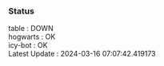 ### Status


table : DOWN  
hogwarts : OK  
icy-bot : OK  
Latest Update : 2024-03-16 07:07:42.419173
